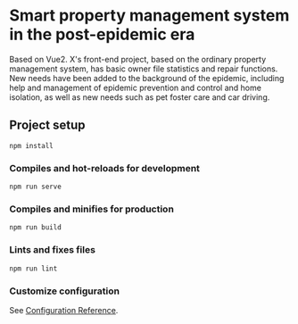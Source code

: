 # Smart property management system in the post-epidemic era

Based on Vue2. X's front-end project, based on the ordinary property management system, has basic owner file statistics and repair functions. New needs have been added to the background of the epidemic, including help and management of epidemic prevention and control and home isolation, as well as new needs such as pet foster care and car driving.
## Project setup
```
npm install
```

### Compiles and hot-reloads for development
```
npm run serve
```

### Compiles and minifies for production
```
npm run build
```

### Lints and fixes files
```
npm run lint
```

### Customize configuration
See [Configuration Reference](https://cli.vuejs.org/config/).
